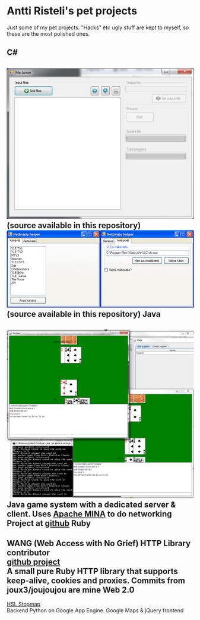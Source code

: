 Antti Risteli's pet projects
============================

Just some of my pet projects. "Hacks" etc ugly stuff are kept to myself,
so these are the most polished ones.

C#
--
![ ](https://github.com/joux3/pet_projects/raw/master/csharp_filejoiner.png)  
(source available in this repository)  
![ ](https://github.com/joux3/pet_projects/raw/master/csharp_nettivisiohelper.png)  
(source available in this repository)
Java
----
![ ](https://github.com/joux3/pet_projects/raw/master/java_cardgame.png)  
Java game system with a dedicated server & client. Uses [Apache MINA](http://mina.apache.org/) to do networking  
Project at [github](https://github.com/joux3/cardgame)
Ruby
----
WANG (Web Access with No Grief) HTTP Library contributor  
[github project](https://github.com/kamu/wang)  
A small pure Ruby HTTP library that supports keep-alive, cookies and proxies. Commits from joux3/joujoujou are mine
Web 2.0
-------
[HSL Stopmap](http://hsl-stopmap.appspot.com/)  
Backend Python on Google App Engine. Google Maps & jQuery frontend